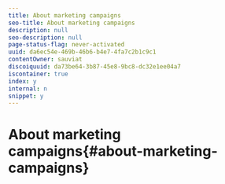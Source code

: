 ```yaml
---
title: About marketing campaigns
seo-title: About marketing campaigns
description: null
seo-description: null
page-status-flag: never-activated
uuid: da6ec54e-469b-46b6-b4e7-4fa7c2b1c9c1
contentOwner: sauviat
discoiquuid: da73be64-3b87-45e8-9bc8-dc32e1ee04a7
iscontainer: true
index: y
internal: n
snippet: y
---
```


# About marketing campaigns{#about-marketing-campaigns}

